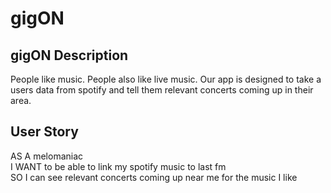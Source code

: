 # gigON

## gigON Description
People like music. People also like live music. Our app is designed to take a users data from spotify and tell them relevant concerts coming up in their area. 

## User Story
AS A melomaniac </br>
I WANT to be able to link my spotify music to last fm </br>
SO I can see relevant concerts coming up near me for the music I like </br>
